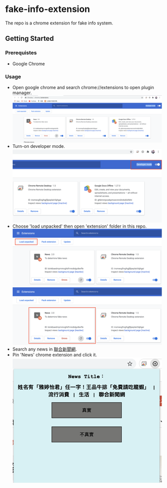 # fake-info-extension
The repo is a chrome extension for fake info system.
## Getting Started
### Prerequistes
* Google Chrome
### Usage
* Open google chrome and search chrome://extensions to open plugin manager.<img src="./image/image2.png" alt="Editor" width="500">
* Turn-on developer mode.<img src="./image/image3.png" alt="Editor" width="500">
* Choose 'load unpacked' then open 'extension' folder in this repo.<img src="./image/image4.png" alt="Editor" width="500"><img src="./image/image5.png" alt="Editor" width="500">
* Search any news in [聯合新聞網](https://udn.com/news/index).
* Pin 'News' chrome extension and click it.<img src="./image/image6.png" alt="Editor" width="500">